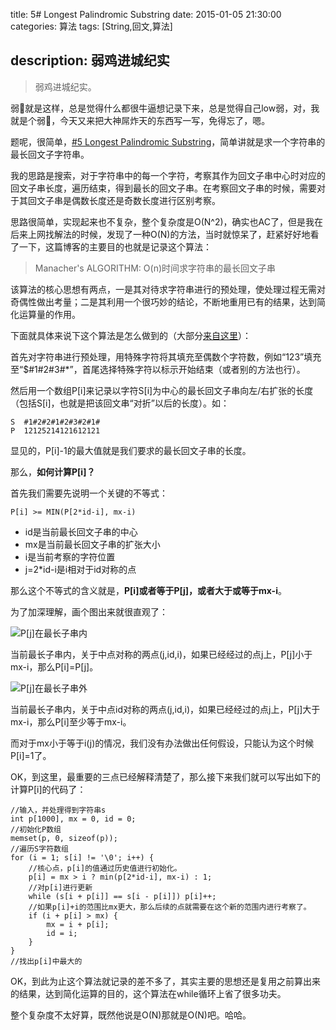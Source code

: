 title: 5# Longest Palindromic Substring
date: 2015-01-05 21:30:00
categories: 算法
tags: [String,回文,算法]

## description: 弱鸡进城纪实

> 弱鸡进城纪实。

<!--more-->

弱🐔就是这样，总是觉得什么都很牛逼想记录下来，总是觉得自己low弱，对，我就是个弱🐔，今天又来把大神屌炸天的东西写一写，免得忘了，嗯。

题呢，很简单，[#5 Longest Palindromic Substring][1]，简单讲就是求一个字符串的最长回文子字符串。

我的思路是搜索，对于字符串中的每一个字符，考察其作为回文子串中心时对应的回文子串长度，遍历结束，得到最长的回文子串。在考察回文子串的时候，需要对于其回文子串是偶数长度还是奇数长度进行区别考察。

思路很简单，实现起来也不复杂，整个复杂度是O(N^2)，确实也AC了，但是我在后来上网找解法的时候，发现了一种O(N)的方法，当时就惊呆了，赶紧好好地看了一下，这篇博客的主要目的也就是记录这个算法：

> Manacher's ALGORITHM: O(n)时间求字符串的最长回文子串

该算法的核心思想有两点，一是其对待求字符串进行的预处理，使处理过程无需对奇偶性做出考量；二是其利用一个很巧妙的结论，不断地重用已有的结果，达到简化运算量的作用。

下面就具体来说下这个算法是怎么做到的（大部分[来自这里][2]）：

首先对字符串进行预处理，用特殊字符将其填充至偶数个字符数，例如“123”填充至“$#1#2#3#\*”，首尾选择特殊字符以标示开始结束（或者别的方法也行）。

然后用一个数组P[i]来记录以字符S[i]为中心的最长回文子串向左/右扩张的长度（包括S[i]，也就是把该回文串“对折”以后的长度）。如：

    S  #1#2#2#1#2#3#2#1#
    P  12125214121612121

显见的，P[i]-1的最大值就是我们要求的最长回文子串的长度。

那么，**如何计算P[i]？**

首先我们需要先说明一个关键的不等式：

    P[i] >= MIN(P[2*id-i], mx-i)

-   id是当前最长回文子串的中心
-   mx是当前最长回文子串的扩张大小
-   i是当前考察的字符位置
-   j=2\*id-i是i相对于id对称的点

那么这个不等式的含义就是，**P[i]或者等于P[j]，或者大于或等于mx-i**。

为了加深理解，画个图出来就很直观了：

![P[j]在最长子串内][3]

当前最长子串内，关于中点对称的两点(j,id,i)，如果已经经过的点j上，P[j]小于mx-i，那么P[i]=P[j]。

![P[j]在最长子串外][4]

当前最长子串内，关于中点id对称的两点(j,id,i)，如果已经经过的点j上，P[j]大于mx-i，那么P[i]至少等于mx-i。

而对于mx小于等于i(j)的情况，我们没有办法做出任何假设，只能认为这个时候P[i]=1了。

OK，到这里，最重要的三点已经解释清楚了，那么接下来我们就可以写出如下的计算P[i]的代码了：

    //输入，并处理得到字符串s
    int p[1000], mx = 0, id = 0;
    //初始化P数组
    memset(p, 0, sizeof(p));
    //遍历S字符数组
    for (i = 1; s[i] != '\0'; i++) {
    	//核心点，p[i]的值通过历史值进行初始化。
        p[i] = mx > i ? min(p[2*id-i], mx-i) : 1;
        //对p[i]进行更新
        while (s[i + p[i]] == s[i - p[i]]) p[i]++;
        //如果p[i]+i的范围比mx更大，那么后续的点就需要在这个新的范围内进行考察了。
        if (i + p[i] > mx) {
            mx = i + p[i];
            id = i;
        }
    }
    //找出p[i]中最大的

OK，到此为止这个算法就记录的差不多了，其实主要的思想还是复用之前算出来的结果，达到简化运算的目的，这个算法在while循环上省了很多功夫。

整个复杂度不太好算，既然他说是O(N)那就是O(N)吧。哈哈。

[1]: https://oj.leetcode.com/problems/longest-palindromic-substring/

[2]: http://www.felix021.com/blog/read.php?2040

[3]: https://ww1.sinaimg.cn/mw690/825558b1gw1enz2yc6707j20em03k0sw.jpg

[4]: https://ww1.sinaimg.cn/mw690/825558b1gw1enz2ye4ndej20em03k74k.jpg
